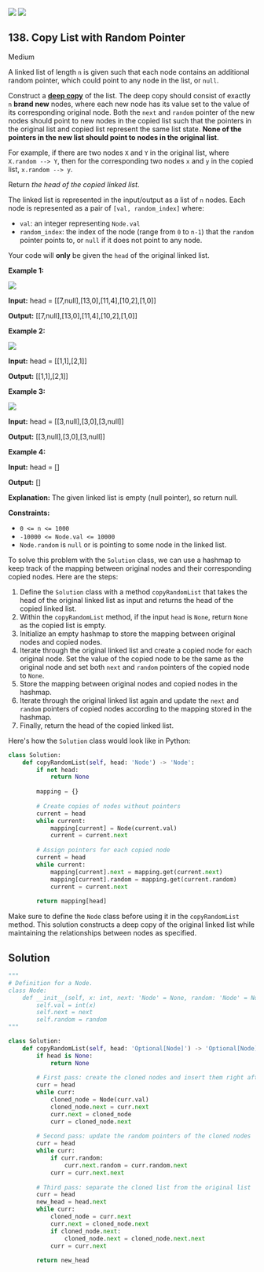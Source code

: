 [![](https://img.shields.io/github/stars/javadev/LeetCode-in-All?label=Stars&style=flat-square)](https://github.com/javadev/LeetCode-in-All)
[![](https://img.shields.io/github/forks/javadev/LeetCode-in-All?label=Fork%20me%20on%20GitHub%20&style=flat-square)](https://github.com/javadev/LeetCode-in-All/fork)

## 138\. Copy List with Random Pointer

Medium

A linked list of length `n` is given such that each node contains an additional random pointer, which could point to any node in the list, or `null`.

Construct a [**deep copy**](https://en.wikipedia.org/wiki/Object_copying#Deep_copy) of the list. The deep copy should consist of exactly `n` **brand new** nodes, where each new node has its value set to the value of its corresponding original node. Both the `next` and `random` pointer of the new nodes should point to new nodes in the copied list such that the pointers in the original list and copied list represent the same list state. **None of the pointers in the new list should point to nodes in the original list**.

For example, if there are two nodes `X` and `Y` in the original list, where `X.random --> Y`, then for the corresponding two nodes `x` and `y` in the copied list, `x.random --> y`.

Return _the head of the copied linked list_.

The linked list is represented in the input/output as a list of `n` nodes. Each node is represented as a pair of `[val, random_index]` where:

*   `val`: an integer representing `Node.val`
*   `random_index`: the index of the node (range from `0` to `n-1`) that the `random` pointer points to, or `null` if it does not point to any node.

Your code will **only** be given the `head` of the original linked list.

**Example 1:**

![](https://assets.leetcode.com/uploads/2019/12/18/e1.png)

**Input:** head = \[\[7,null],[13,0],[11,4],[10,2],[1,0]]

**Output:** [[7,null],[13,0],[11,4],[10,2],[1,0]] 

**Example 2:**

![](https://assets.leetcode.com/uploads/2019/12/18/e2.png)

**Input:** head = \[\[1,1],[2,1]]

**Output:** [[1,1],[2,1]] 

**Example 3:**

**![](https://assets.leetcode.com/uploads/2019/12/18/e3.png)**

**Input:** head = \[\[3,null],[3,0],[3,null]]

**Output:** [[3,null],[3,0],[3,null]] 

**Example 4:**

**Input:** head = []

**Output:** []

**Explanation:** The given linked list is empty (null pointer), so return null. 

**Constraints:**

*   `0 <= n <= 1000`
*   `-10000 <= Node.val <= 10000`
*   `Node.random` is `null` or is pointing to some node in the linked list.

To solve this problem with the `Solution` class, we can use a hashmap to keep track of the mapping between original nodes and their corresponding copied nodes. Here are the steps:

1. Define the `Solution` class with a method `copyRandomList` that takes the head of the original linked list as input and returns the head of the copied linked list.
2. Within the `copyRandomList` method, if the input `head` is `None`, return `None` as the copied list is empty.
3. Initialize an empty hashmap to store the mapping between original nodes and copied nodes.
4. Iterate through the original linked list and create a copied node for each original node. Set the value of the copied node to be the same as the original node and set both `next` and `random` pointers of the copied node to `None`.
5. Store the mapping between original nodes and copied nodes in the hashmap.
6. Iterate through the original linked list again and update the `next` and `random` pointers of copied nodes according to the mapping stored in the hashmap.
7. Finally, return the head of the copied linked list.

Here's how the `Solution` class would look like in Python:

```python
class Solution:
    def copyRandomList(self, head: 'Node') -> 'Node':
        if not head:
            return None
        
        mapping = {}
        
        # Create copies of nodes without pointers
        current = head
        while current:
            mapping[current] = Node(current.val)
            current = current.next
        
        # Assign pointers for each copied node
        current = head
        while current:
            mapping[current].next = mapping.get(current.next)
            mapping[current].random = mapping.get(current.random)
            current = current.next
        
        return mapping[head]
```

Make sure to define the `Node` class before using it in the `copyRandomList` method. This solution constructs a deep copy of the original linked list while maintaining the relationships between nodes as specified.

## Solution

```python
"""
# Definition for a Node.
class Node:
    def __init__(self, x: int, next: 'Node' = None, random: 'Node' = None):
        self.val = int(x)
        self.next = next
        self.random = random
"""

class Solution:
    def copyRandomList(self, head: 'Optional[Node]') -> 'Optional[Node]':
        if head is None:
            return None
        
        # First pass: create the cloned nodes and insert them right after the original nodes
        curr = head
        while curr:
            cloned_node = Node(curr.val)
            cloned_node.next = curr.next
            curr.next = cloned_node
            curr = cloned_node.next
        
        # Second pass: update the random pointers of the cloned nodes
        curr = head
        while curr:
            if curr.random:
                curr.next.random = curr.random.next
            curr = curr.next.next
        
        # Third pass: separate the cloned list from the original list
        curr = head
        new_head = head.next
        while curr:
            cloned_node = curr.next
            curr.next = cloned_node.next
            if cloned_node.next:
                cloned_node.next = cloned_node.next.next
            curr = curr.next
        
        return new_head
```
